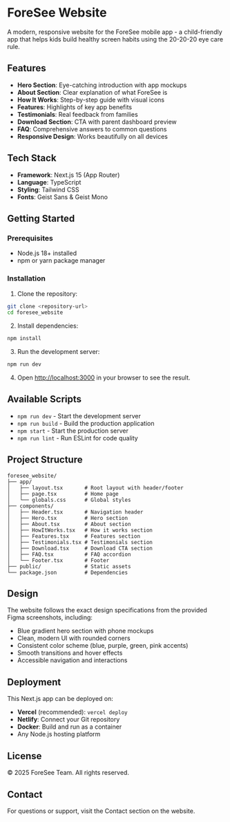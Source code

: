 # ForeSee Website

A modern, responsive website for the ForeSee mobile app - a child-friendly app that helps kids build healthy screen habits using the 20-20-20 eye care rule.

## Features

- **Hero Section**: Eye-catching introduction with app mockups
- **About Section**: Clear explanation of what ForeSee is
- **How It Works**: Step-by-step guide with visual icons
- **Features**: Highlights of key app benefits
- **Testimonials**: Real feedback from families
- **Download Section**: CTA with parent dashboard preview
- **FAQ**: Comprehensive answers to common questions
- **Responsive Design**: Works beautifully on all devices

## Tech Stack

- **Framework**: Next.js 15 (App Router)
- **Language**: TypeScript
- **Styling**: Tailwind CSS
- **Fonts**: Geist Sans & Geist Mono

## Getting Started

### Prerequisites

- Node.js 18+ installed
- npm or yarn package manager

### Installation

1. Clone the repository:
```bash
git clone <repository-url>
cd foresee_website
```

2. Install dependencies:
```bash
npm install
```

3. Run the development server:
```bash
npm run dev
```

4. Open [http://localhost:3000](http://localhost:3000) in your browser to see the result.

## Available Scripts

- `npm run dev` - Start the development server
- `npm run build` - Build the production application
- `npm start` - Start the production server
- `npm run lint` - Run ESLint for code quality

## Project Structure

```
foresee_website/
├── app/
│   ├── layout.tsx       # Root layout with header/footer
│   ├── page.tsx         # Home page
│   └── globals.css      # Global styles
├── components/
│   ├── Header.tsx       # Navigation header
│   ├── Hero.tsx         # Hero section
│   ├── About.tsx        # About section
│   ├── HowItWorks.tsx   # How it works section
│   ├── Features.tsx     # Features section
│   ├── Testimonials.tsx # Testimonials section
│   ├── Download.tsx     # Download CTA section
│   ├── FAQ.tsx          # FAQ accordion
│   └── Footer.tsx       # Footer
├── public/              # Static assets
└── package.json         # Dependencies
```

## Design

The website follows the exact design specifications from the provided Figma screenshots, including:

- Blue gradient hero section with phone mockups
- Clean, modern UI with rounded corners
- Consistent color scheme (blue, purple, green, pink accents)
- Smooth transitions and hover effects
- Accessible navigation and interactions

## Deployment

This Next.js app can be deployed on:

- **Vercel** (recommended): `vercel deploy`
- **Netlify**: Connect your Git repository
- **Docker**: Build and run as a container
- Any Node.js hosting platform

## License

© 2025 ForeSee Team. All rights reserved.

## Contact

For questions or support, visit the Contact section on the website.
